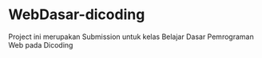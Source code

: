 # WebDasar-dicoding
Project ini merupakan Submission untuk kelas Belajar Dasar Pemrograman Web pada Dicoding
